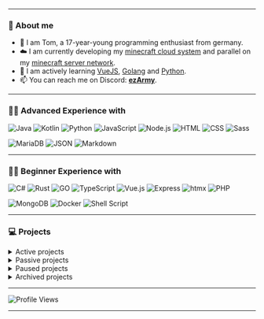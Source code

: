 
---

### 🧑 About me

- 👋 I am Tom, a 17-year-young programming enthusiast from germany.
- ☁️ I am currently developing my [minecraft cloud system](https://smoothcloud.eu) and parallel on my [minecraft server network](https://discord.feraura.de).
- 🌱 I am actively learning [VueJS](https://vuejs.org/), [Golang](https://go.dev/) and [Python](https://www.python.org/).
- 📫 You can reach me on Discord: [**ezArmy**](https://eztxm.de/dc).

---

### 🧑‍💻 Advanced Experience with

![Java](https://img.shields.io/badge/java-%23ED8B00.svg?style=for-the-badge&logo=openjdk&logoColor=white)
![Kotlin](https://img.shields.io/badge/Kotlin-B125EA?style=for-the-badge&logo=kotlin&logoColor=white)
![Python](https://img.shields.io/badge/python-%232154fc.svg?style=for-the-badge&logo=python&logoColor=white)
![JavaScript](https://img.shields.io/badge/JavaScript-ffe222?style=for-the-badge&logo=javascript&logoColor=black)
![Node.js](https://img.shields.io/badge/Node.js-43853D?style=for-the-badge&logo=node.js&logoColor=white)
![HTML](https://img.shields.io/badge/html-%23E34F26.svg?style=for-the-badge&logo=html5&logoColor=white)
![CSS](https://img.shields.io/badge/css-%231572B6.svg?style=for-the-badge&logo=css3&logoColor=white)
![Sass](https://img.shields.io/badge/Sass-CC6699?style=for-the-badge&logo=sass&logoColor=white)

![MariaDB](https://img.shields.io/badge/MariaDB-003545?style=for-the-badge&logo=mariadb&logoColor=white)
![JSON](https://img.shields.io/badge/json-5E5C5C?style=for-the-badge&logo=json&logoColor=white)
![Markdown](https://img.shields.io/badge/Markdown-fea222?style=for-the-badge&logo=markdown&logoColor=white)

---

### 🧑‍💻 Beginner Experience with

![C#](https://img.shields.io/badge/C%23-239120?style=for-the-badge&logo=c-sharp&logoColor=white)
![Rust](https://img.shields.io/badge/rust-%23A72145.svg?style=for-the-badge&logo=rust&logoColor=white)
![GO](https://img.shields.io/badge/go-%2354beff.svg?style=for-the-badge&logo=go&logoColor=white)
![TypeScript](https://img.shields.io/badge/TypeScript-007ACC?style=for-the-badge&logo=typescript&logoColor=white)
![Vue.js](https://img.shields.io/badge/Vue.js-%2342D392?style=for-the-badge&logo=vue.js&logoColor=white)
![Express](https://img.shields.io/badge/Express.js-404D59?style=for-the-badge&logo=express.js&logoColor=white)
![htmx](https://img.shields.io/badge/%3C/%3E%20htmx-3D72D7?style=for-the-badge&logo=mysl&logoColor=white)
![PHP](https://img.shields.io/badge/php-%23777BB4.svg?style=for-the-badge&logo=php&logoColor=white)

![MongoDB](https://img.shields.io/badge/MongoDB-4EA94B?style=for-the-badge&logo=mongodb&logoColor=white)
![Docker](https://img.shields.io/badge/docker-%230db7ed.svg?style=for-the-badge&logo=docker&logoColor=white)
![Shell Script](https://img.shields.io/badge/Shell_Script-353535?style=for-the-badge&logo=gnu-bash&logoColor=white)

---

### 💻 Projects

<details>
  <summary>Active projects</summary>

- [Feraura](https://discord.feraura.de)
- [SmoothCloud](https://smthcld.net)
</details>
  
<details>
  <summary>Passive projects</summary>

- [ezLib](https://github.com/ezTxmMC/ezLib)
- [LuckPrefix](https://github.com/ezTxmMC/LuckPrefix)

</details>
  
<details>
  <summary>Paused projects</summary>
  
- [CitySMP](https://github.com/CitySMP)
- [RustnessCloud](https://github.com/ezTxmMC/RustnessCloud)
- [MoreDefaultArmor](https://github.com/ezTxmMC/MoreDefaultArmor)
  
</details>
  
<details>
  <summary>Archived projects</summary>
  
- [Technified](https://github.com/ezTxmMC/Technified)
- [VeloSystem](https://github.com/ezTxmMC/VeloSystem)
- [JS-Web-Utils](https://github.com/ezTxmMC/JS-Web-Utils)
- [ColoredArmor](https://github.com/ezTxmMC/ColoredArmor)
- [BetterSpigotLib](https://github.com/ezTxmMC/BetterSpigotLib)

</details>

---

![Profile Views](https://komarev.com/ghpvc/?username=ezTxmMC&style=for-the-badge)

---

